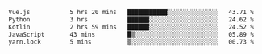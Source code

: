 <!--START_SECTION:waka-->

```txt
Vue.js           5 hrs 20 mins   ███████████░░░░░░░░░░░░░░   43.71 %
Python           3 hrs           ██████░░░░░░░░░░░░░░░░░░░   24.62 %
Kotlin           2 hrs 59 mins   ██████░░░░░░░░░░░░░░░░░░░   24.52 %
JavaScript       43 mins         █▒░░░░░░░░░░░░░░░░░░░░░░░   05.89 %
yarn.lock        5 mins          ▒░░░░░░░░░░░░░░░░░░░░░░░░   00.73 %
```

<!--END_SECTION:waka-->
